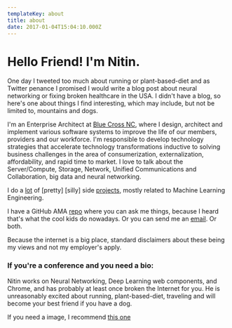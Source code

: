 ```yaml
---
templateKey: about
title: about
date: 2017-01-04T15:04:10.000Z
---
```

# Hello Friend! I'm Nitin.

One day I tweeted too much about running or plant-based-diet and as Twitter penance I promised I would write a blog post about neural networking or fixing broken healthcare in the USA. I didn't have a blog, so here's one about things I find interesting, which may include, but not be limited to, mountains and dogs.

I'm an Enterprise Architect at [Blue Cross NC](https://www.bluecrossnc.com/), where I design, architect and implement various software systems to improve the life of our members, providers and our workforce. I'm responsible to develop technology strategies that accelerate technology transformations inductive to solving business challenges in the area of consumerization, externalization, affordability, and rapid time to market. I love to talk about the Server/Compute, Storage, Network, Unified Communications and Collaboration, big data and neural networking.

I do a [lot](https://trusting-williams-2a9d92.netlify.com/) of [pretty] [silly] side [projects](https://github.com/nitinkadam33/), mostly related to Machine Learning Engineering. 

I have a GitHub AMA [repo](https://github.com/nitinkadam33/ama) where you can ask me things, because I heard that's what the cool kids do nowadays. Or you can send me an [email](nitinkadam33@gmail.com). Or both.

Because the internet is a big place, standard disclaimers about these being my views and not my employer's apply.

### If you're a conference and you need a bio:

Nitin works on Neural Networking, Deep Learning web components, and Chrome, and has probably at least once broken the Internet for you. He is unreasonably excited about running, plant-based-diet, traveling and will become your best friend if you have a dog. 

If you need a image, I recommend [this one](TBD)

